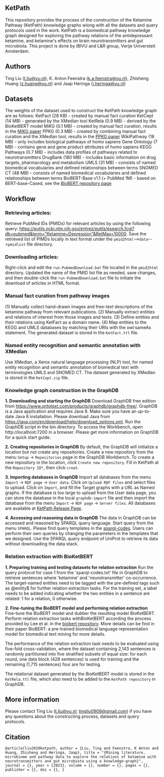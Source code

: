## KetPath
This repository provides the process of the construction of the Ketamine Pathway (KetPath) knowledge graphs wlong with all the datasets and query protocols used in the work. KetPath is a biomedical pathway knowledge graph designed for exploring the pathway relations of the antidepressant ketamine, and ketamine's effects on brain neurotransmitters and gut microbiota. This project is done by IBIVU and L&R group, Verije Universteit Amsterdam. 

## Authors
Ting Liu (t.liu@vu.nl), K. Anton Feenstra (k.a.feenstra@vu.nl), Zhisheng Huang (z.huang@vu.nl) and Jaap Heringa (j.heringa@vu.nl)

## Datasets

The weights of the dataset used to construct the KetPath knowledge graph are as follows:
    KetFact (28 KB) - created by manual fact curation
    KetCept (14 MB) - generated by the XMedlan tool
    KetRela (0.9 MB) - derived by the BioKetBERT model
    MiKG (0.1 MB) - created by manual fact curation, results in the [MiKG paper](https://www.atlantis-press.com/journals/jaims/125948765/view)
    PPKG (0.3 MB) - created by combining manual fact curation and the XMedlan tool, results in the [PPKG paper](https://www.nature.com/articles/s41598-022-21735-x)
    WikiPathway (18 MB) - only includes biological pathways of homo sapiens
    Gene Ontology (7 MB) - contains gene and gene product attributes of homo sapiens
    KEGG Pathways (0.7 MB) - includes data profiles of pathways related to neurotransmitters
    DrugBank (180 MB) - includes basic information on drug targets, pharmacology and metabolism
    UMLS (31 MB) - consists of named biomedical vocabularies and defined relationships between terms
    SNOMED CT (48 MB) - consists of named biomedical vocabularies and defined relationships between terms
    BioBERT-Base v1.1 (+ PubMed 1M) - based on BERT-base-Cased, see the [BioBERT repository page](https://github.com/dmis-lab/biobert)

## Workflow

### Retrieving articles: 

Retrieve PubMed IDs (PMIDs) for relevant articles by using the following query: https://eutils.ncbi.nlm.nih.gov/entrez/eutils/esearch.fcgi?db=pubmed&term="Ketamine+Depression"&RetMax=10000. Save the retrieved list of PIMDs locally in text format under the `pmid2html`-->`data`-->`pmidlist` file directory.

### Downloading articles: 

Right-click and edit the `run-PubmedDownload.bat` file located in the `pmid2html` directory. Updated the name of the PMID list file as needed, save changes, and then double-click the `run-PubmedDownload.bat` file to initiate the download of articles in HTML format.

### Manual fact curation from pathway images

(1) Manually collect hand-drawn images and free-text descriptions of the ketamine pathway from relevant publications.
(2) Manually extract entities and relations of interest from those images and texts. 
(3) Define entities and their relations using KetFact as a domain name. 
(4) Map entities to the KEGG and UMLS databases by matching their URIs with the owl:sameAs statement. The generated dataset is stored in the `KetFact.ttl` file.

### Named entity recognition and semantic annotation with XMedlan

Use XMedlan, a Xerox natural language processing (NLP) tool, for named entity recognition and semantic annotation of biomedical text with terminologies UMLS and SNOMED CT. 
The dataset generated by XMedlan is stored in the `KetCept.zip` file.

### Knowledge graph construction in the GraphDB

**1. Downloading and starting the GraphDB**
Download GraphDB free edition from https://www.ontotext.com/products/graphdb/graphdb-free/. GraphDB is a Java application and requires Java 8. 
Make sure you have an up-to-date Java 8 installation. Please download Java from https://java.com/en/download/help/download_options.xml. Run the GraphDB script in the bin directory. 
To access the Workbench, open http://localhost:7200 in a browser. Please get more information on GraphDB for a quick start guide.

**2. Creating repositories in GraphDB**
By default, the GraphDB will initialize a location but not create any repositories. 
Create a new repository from the menu `Setup` -> `Repositories` page in the GraphDB Workbench. 
To create a new repository in the location, click `Create new repository`. 
Fill in KetPath at the `Repository ID*`, then click `creat`.

**3. Importing databases in GraphDB**
Import all databases from the menu `Import` -> `RDF page` -> `User data`. Click on `Upload RDF files` and select files to upload. 
Click on `Import`, and fill the Target graphs with a URL as Named graphs. 
If the database is too large to upload from the User data page, you can store the database in the local `graphdb-import` file and then import the database from the menu `Import` -> `RDF page` -> `Server files`. 
All databases are available at [KetPath Release Page](https://github.com/tingcosmos/KetPath/releases/).

**4. Accessing and reasoning data in GraphDB**
The data in GraphDB can be accessed and reasoned by SPARQL query language. Start query from the menu `SPARQL`. 
Please find query templates in the [sparql-codes](https://github.com/tingcosmos/KetPath/blob/main/sparql-codes). Users can perform their own queries by changing the parameters in the templates that we designed. 
Use the SPARQL query endpoint of UniProt to retrieve its data without downloading the data stack. 

### Relation extraction with BioKetBERT
**1. Preparing training and testing datasets for relation extraction**
Run the query protocol for case 1 from the 'sparql-codes.txt' file in GraphDB to retrieve sentences where 'ketamine' and 'neurotransmitter' co-occurrence. The target-named entities need to be tagged with the pre-defined tags such as @entity$ for further relation extraction tasks. For the training set, a label needs to be added indicating whether the two entities in a sentence are related: 1 for a relation, 0 otherwise. 

**2. Fine-tuning the BioBERT model and performing relation extraction**
Fine-tune the BioBERT model and dubber the resulting model BioKetBERT. Perform relation extraction tasks withBioKetBERT according the process provided by Lee et al. in the [biobert repository](https://github.com/dmis-lab/biobert). More details can be find in their paper BioBERT: a pre-trained biomedical language representation model for biomedical text mining for more details. 

The performance of the relation extraction task needs to be evaluated using five-fold cross-validation, where the dataset containing 2,143 sentences is randomly partitioned into five stratified subsets of equal size: for each round, one data block (428 sentences) is used for training and the remaining (1,715 sentences) four are for testing.

The relational dataset generated by the BioKetBERT model is stored in the `KetRela.ttl` file, which also need to be added to the `KetPath repository` in GraphDB.

## More information
Please contact Ting Liu (t.liu@vu.nl; tingliu0909@gmail.com) if you have any questions about the constructing process, datasets and query protocols.

## Citation
`@article{liu2020ketpath,
    author = {Liu, Ting and Feenstra, K Anton and Huang, Zhisheng and Heringa, Jaap},
    title = "{Mining literature, microbiome and pathway data to explore the relations of ketamine with neurotransmitters and gut microbiota using a knowledge-graph}",
    journal = {},
    year = {2023},
    volume = {},
    number = {},
    pages = {},
    publisher = {},
    doi = {},
}`
